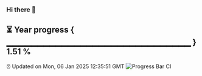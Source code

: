 ### Hi there 👋
⏳ Year progress { ▁▁▁▁▁▁▁▁▁▁▁▁▁▁▁▁▁▁▁▁▁▁▁▁▁▁▁▁▁▁ } 1.51 %
---
⏰ Updated on Mon, 06 Jan 2025 12:35:51 GMT
![Progress Bar CI](https://github.com/liununu/liununu/workflows/Progress%20Bar%20CI/badge.svg)
